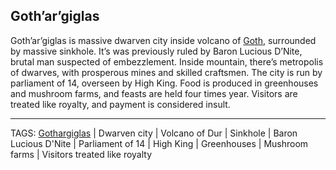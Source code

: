 ## Goth’ar’giglas

Goth’ar’giglas is massive dwarven city inside volcano of [Goth](Goth_Mountain.md), surrounded by massive sinkhole. It’s was previously ruled by Baron Lucious D’Nite, brutal man suspected of embezzlement. Inside mountain, there’s metropolis of dwarves, with prosperous mines and skilled craftsmen. The city is run by parliament of 14, overseen by High King. Food is produced in greenhouses and mushroom farms, and feasts are held four times year. Visitors are treated like royalty, and payment is considered insult.

---
TAGS: [Gothargiglas](Gothargiglas.md) | Dwarven city | Volcano of Dur | Sinkhole | Baron Lucious D'Nite | Parliament of 14 | High King | Greenhouses | Mushroom farms | Visitors treated like royalty

